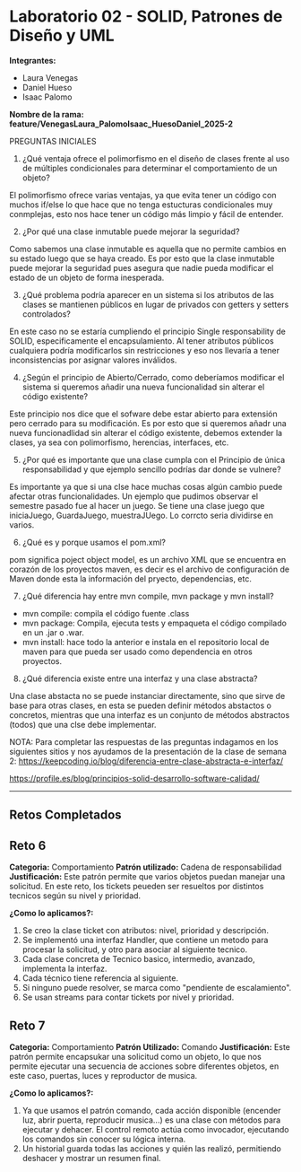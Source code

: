 # Laboratorio 02 - SOLID, Patrones de Diseño y UML

**Integrantes:**
- Laura Venegas
- Daniel Hueso
- Isaac Palomo

**Nombre de la rama: feature/VenegasLaura_PalomoIsaac_HuesoDaniel_2025-2**

PREGUNTAS INICIALES
1.	¿Qué ventaja ofrece el polimorfismo en el diseño de clases frente al uso de múltiples condicionales para determinar el comportamiento de un objeto?

El polimorfismo ofrece varias ventajas, ya que evita tener un código con muchos if/else lo  que hace que no tenga estucturas condicionales muy conmplejas, esto nos hace tener un código más limpio y fácil de entender. 

2.	¿Por qué una clase inmutable puede mejorar la seguridad?

Como sabemos una clase inmutable es aquella que no permite cambios en su estado luego que se haya creado. Es por esto que la clase inmutable puede mejorar la seguridad pues asegura que nadie pueda modificar el estado de un objeto de forma inesperada.

3.	¿Qué problema podría aparecer en un sistema si los atributos de las clases se mantienen públicos en lugar de privados con getters y setters controlados?

En este caso no se estaría cumpliendo el principio Single responsability de SOLID, especificamente el encapsulamiento.
Al tener atributos públicos cualquiera podría modificarlos sin restricciones y eso nos llevaría a tener inconsistencias por asignar valores inválidos.

4.	¿Según el principio de Abierto/Cerrado, como deberíamos modificar el sistema si queremos añadir una nueva funcionalidad sin alterar el código existente?

Este principio nos dice que el sofware debe estar abierto para extensión pero cerrado para su modificación. Es por esto que si queremos añadr una nueva funcionadlidad sin alterar el código existente, debemos extender la clases, ya sea con polimorfismo, herencias, interfaces, etc.

5.	¿Por qué es importante que una clase cumpla con el Principio de única responsabilidad y que ejemplo sencillo podrías dar donde se vulnere?

Es importante ya que si una clse hace muchas cosas algún cambio puede afectar otras funcionalidades.
Un ejemplo que pudimos observar el semestre pasado fue al hacer un juego. Se tiene una clase juego que iniciaJuego, GuardaJuego, muestraJUego. Lo corrcto seria dividirse en varios.

6.	¿Qué es y porque usamos el pom.xml?

pom significa poject object model, es un archivo XML que se encuentra en corazón de los proyectos maven, es decir es el archivo de configuración de Maven donde esta la información del pryecto, dependencias, etc. 

7.	¿Qué diferencia hay entre mvn compile, mvn package y mvn install?
- mvn compile: compila el código fuente .class
- mvn package: Compila, ejecuta tests y empaqueta el código compilado en un .jar o .war.
- mvn install: hace todo la anterior e instala en el repositorio local de maven para que pueda ser usado como dependencia en otros proyectos. 


8.	¿Qué diferencia existe entre una interfaz y una clase abstracta?

Una clase abstacta no se puede instanciar directamente, sino que sirve de base para otras clases, en esta se pueden definir métodos abstactos o concretos, mientras que una interfaz es un conjunto de métodos abstractos (todos) que una clse debe implementar.

NOTA: Para completar las respuestas de las preguntas indagamos en los siguientes sitios y nos ayudamos de la presentación de la clase de semana 2:
https://keepcoding.io/blog/diferencia-entre-clase-abstracta-e-interfaz/

https://profile.es/blog/principios-solid-desarrollo-software-calidad/


---

## Retos Completados

## Reto 6
**Categoria:** Comportamiento
**Patrón utilizado:** Cadena de responsabilidad
**Justificación:** Este patrón permite que varios objetos puedan manejar una solicitud. En este reto, los tickets peueden ser resueltos por distintos tecnicos según su nivel y prioridad.

**¿Como lo aplicamos?:** 
1. Se creo la clase ticket con atributos: nivel, prioridad y descripción.
2. Se implementó una interfaz Handler, que contiene un metodo para procesar la solicitud, y otro para asociar al siguiente tecnico.
3. Cada clase concreta de Tecnico basico, intermedio, avanzado, implementa la interfaz.
4. Cada técnico tiene referencia al siguiente.
5. Si ninguno puede resolver, se marca como "pendiente de escalamiento".
6. Se usan streams para contar tickets por nivel y prioridad.

## Reto 7
**Categoria:** Comportamiento
**Patrón Utilizado:** Comando
**Justificación:** Este patrón permite encapsukar una solicitud como un objeto, lo que nos permite ejecutar una secuencia de acciones sobre diferentes objetos, en este caso, puertas, luces y reproductor de musica.

**¿Como lo aplicamos?:** 
1. Ya que usamos el patrón comando, cada acción disponible (encender luz, abrir puerta, reproducir musica...) es una clase con métodos para ejecutar y dehacer. El control remoto actúa como invocador, ejecutando los comandos sin conocer su lógica interna. 
2. Un historial guarda todas las acciones y quién las realizó, permitiendo deshacer y mostrar un resumen final.